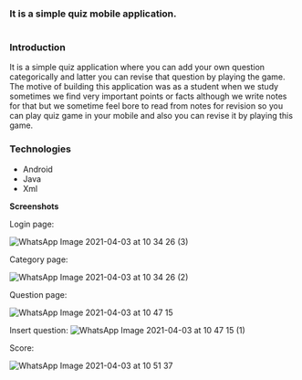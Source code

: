 ### **It is a simple quiz mobile application.**<h1>

### **Introduction**
It is a simple quiz application where you can add your own question categorically and latter you can revise that question 
by playing the game. The motive of building this application was as a student when we study sometimes we find very important points or facts although we write notes for that but we sometime feel bore to read from notes for revision so you can play quiz game in your mobile and also you can revise it by playing this game.

### **Technologies**

- Android
- Java
- Xml 

**Screenshots**

Login page:

![WhatsApp Image 2021-04-03 at 10 34 26 (3)](https://user-images.githubusercontent.com/51274153/113469155-00c01f80-9469-11eb-9caa-e00ec136e66d.jpeg)

Category page:

![WhatsApp Image 2021-04-03 at 10 34 26 (2)](https://user-images.githubusercontent.com/51274153/113469179-45e45180-9469-11eb-8941-e53a112155c7.jpeg)

Question page:

![WhatsApp Image 2021-04-03 at 10 47 15](https://user-images.githubusercontent.com/51274153/113469319-4a5d3a00-946a-11eb-9af2-b45f1be02e82.jpeg)

Insert question:
![WhatsApp Image 2021-04-03 at 10 47 15 (1)](https://user-images.githubusercontent.com/51274153/113469336-6365eb00-946a-11eb-8747-4ce6764b3b4d.jpeg)


Score:

![WhatsApp Image 2021-04-03 at 10 51 37](https://user-images.githubusercontent.com/51274153/113469380-ab850d80-946a-11eb-9713-a2ca4fbde585.jpeg)

